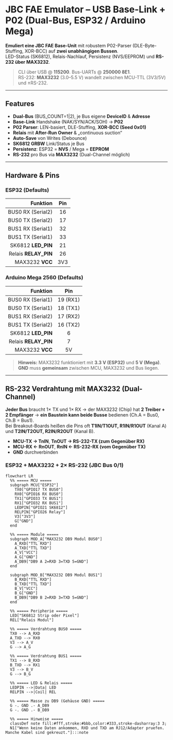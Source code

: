 # JBC FAE Emulator – USB Base-Link + P02 (Dual-Bus, ESP32 / Arduino Mega)

**Emuliert eine JBC FAE Base-Unit** mit robustem P02-Parser (DLE-Byte-Stuffing, XOR-BCC) auf **zwei unabhängigen Bussen**.  
LED-Status (SK6812), Relais-Nachlauf, Persistenz (NVS/EEPROM) und **RS-232 über MAX3232**.

> CLI über USB @ **115200**. Bus-UARTs @ **250000 8E1**.  
> RS-232: **MAX3232** (3.0–5.5 V) wandelt zwischen MCU-TTL (3V3/5V) und ±RS-232.

---

## Features

- **Dual-Bus** (BUS_COUNT=1|2), je Bus eigene **DeviceID** & **Adresse**
- **Base-Link** Handshake (NAK/SYN/ACK/SOH) → **P02**
- **P02 Parser**: LEN-basiert, DLE-Stuffing, **XOR-BCC (Seed 0x01)**
- **Relais** mit **After-Run Owner** & „continuous suction“
- **Auto-Save** von Writes (Debounce)
- **SK6812 GRBW** Link/Status je Bus
- **Persistenz**: ESP32 = **NVS** / Mega = **EEPROM**
- **RS-232** pro Bus via **MAX3232** (Dual-Channel möglich)

---

## Hardware & Pins

### ESP32 (Defaults)

| Funktion              | Pin |
|----------------------:|:---:|
| BUS0 RX (Serial2)     | 16  |
| BUS0 TX (Serial2)     | 17  |
| BUS1 RX (Serial1)     | 32  |
| BUS1 TX (Serial1)     | 33  |
| SK6812 **LED_PIN**    | 21  |
| Relais **RELAY_PIN**  | 26  |
| MAX3232 **VCC**       | 3V3 |

### Arduino Mega 2560 (Defaults)

| Funktion              | Pin |
|----------------------:|:---:|
| BUS0 RX (Serial1)     | 19 (RX1) |
| BUS0 TX (Serial1)     | 18 (TX1) |
| BUS1 RX (Serial2)     | 17 (RX2) |
| BUS1 TX (Serial2)     | 16 (TX2) |
| SK6812 **LED_PIN**    | 6   |
| Relais **RELAY_PIN**  | 7   |
| MAX3232 **VCC**       | 5V  |

> **Hinweis:** MAX3232 funktioniert mit **3.3 V (ESP32)** und **5 V (Mega)**.  
> **GND** muss **gemeinsam** zwischen MCU, MAX3232 und Bus liegen.

---

## RS-232 Verdrahtung mit MAX3232 (Dual-Channel)

**Jeder Bus** braucht 1× TX und 1× RX → der MAX3232 (Chip) hat **2 Treiber + 2 Empfänger** → **ein Baustein kann beide Busse** bedienen (Ch.A = Bus0, Ch.B = Bus1).  
Bei Breakout-Boards heißen die Pins oft **T1IN/T1OUT, R1IN/R1OUT** (Kanal A) und **T2IN/T2OUT, R2IN/R2OUT** (Kanal B).

- **MCU-TX → TnIN**, **TnOUT → RS-232-TX (zum Gegenüber RX)**
- **MCU-RX ← RnOUT**, **RnIN  ← RS-232-RX (vom Gegenüber TX)**
- **GND** durchverbinden

### ESP32 + MAX3232 + 2× RS-232 (JBC Bus 0/1)

```mermaid
flowchart LR
  %% ===== MCU =====
  subgraph MCU["ESP32"]
    TX0["GPIO17 TX BUS0"]
    RX0["GPIO16 RX BUS0"]
    TX1["GPIO33 TX BUS1"]
    RX1["GPIO32 RX BUS1"]
    LEDPIN["GPIO21 SK6812"]
    RELPIN["GPIO26 Relay"]
    V3["3V3"]
    G["GND"]
  end

  %% ===== Module =====
  subgraph MOD_A["MAX3232 DB9 Modul BUS0"]
    A_RXD["TTL RXD"]
    A_TXD["TTL TXD"]
    A_V["VCC"]
    A_G["GND"]
    A_DB9["DB9 A 2=RXD 3=TXD 5=GND"]
  end

  subgraph MOD_B["MAX3232 DB9 Modul BUS1"]
    B_RXD["TTL RXD"]
    B_TXD["TTL TXD"]
    B_V["VCC"]
    B_G["GND"]
    B_DB9["DB9 B 2=RXD 3=TXD 5=GND"]
  end

  %% ===== Peripherie =====
  LED["SK6812 Strip oder Pixel"]
  REL["Relais Modul"]

  %% ===== Verdrahtung BUS0 =====
  TX0 --> A_RXD
  A_TXD --> RX0
  V3 --> A_V
  G --> A_G

  %% ===== Verdrahtung BUS1 =====
  TX1 --> B_RXD
  B_TXD --> RX1
  V3 --> B_V
  G --> B_G

  %% ===== LED & Relais =====
  LEDPIN -->|Data| LED
  RELPIN -->|Coil| REL

  %% ===== Masse zu DB9 (Gehäuse GND) =====
  G -. GND .- A_DB9
  G -. GND .- B_DB9

  %% ===== Hinweise =====
  classDef note fill:#fff,stroke:#bbb,color:#333,stroke-dasharray:3 3;
  N1["Wenn keine Daten ankommen, RXD und TXD am RJ12/Adapter pruefen. Manche Kabel sind gekreuzt."]:::note
